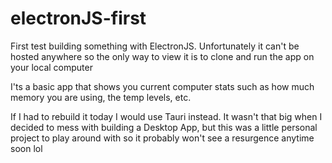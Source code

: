 # electronJS-first

First test building something with ElectronJS. Unfortunately it can't be hosted anywhere so the only way to view it is to clone and run the app on your local computer

I'ts a basic app that shows you current computer stats such as how much memory you are using, the temp levels, etc. 

If I had to rebuild it today I would use Tauri instead. It wasn't that big when I decided to mess with building a Desktop App, but this was a little personal project to play around with so it probably won't see a resurgence anytime soon lol
